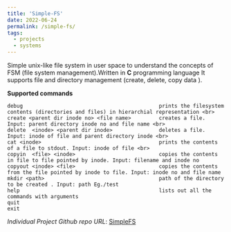 ```yaml
---
title: 'Simple-FS'
date: 2022-06-24
permalink: /simple-fs/
tags:
  - projects
  - systems
---
```


Simple unix-like file system in user space to understand the concepts of FSM (file system management).Written in **C** programming language
It supports file and directory management (create, delete, copy data ).

**Supported commands**

```
debug                                            prints the filesystem contents (directories and files) in hierarchial representation <br>
create <parent dir inode no> <file name>         creates a file. Input: parent directory inode no and file name <br>
delete  <inode> <parent dir inode>               deletes a file. Input: inode of file and parent directory inode <br>
cat <inode>                                      prints the contents of a file to stdout. Input: inode of file <br>
copyin  <file> <inode>                           copies the contents in file to file pointed by inode. Input: filename and inode no
copyout <inode> <file>                           copies the contents from the file pointed by inode to file. Input: inode no and file name
mkdir <path>                                     path of the directory to be created . Input: path Eg./test
help                                             lists out all the commands with arguments
quit
exit
```
*Individual Project* 
*Github repo URL*: [SimpleFS](https://github.com/Nanirudh/Simple-FS)
